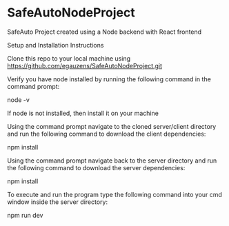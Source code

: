 # SafeAutoNodeProject
SafeAuto Project created using a Node backend with React frontend

Setup and Installation Instructions

Clone this repo to your local machine using https://github.com/egauzens/SafeAutoNodeProject.git

Verify you have node installed by running the following command in the command prompt:

node -v

If node is not installed, then install it on your machine

Using the command prompt navigate to the cloned server/client directory and run the following command to download the client dependencies:

npm install

Using the command prompt navigate back to the server directory and run the following command to download the server dependencies:

npm install

To execute and run the program type the following command into your cmd window inside the server directory:

npm run dev
